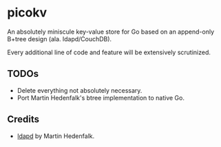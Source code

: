 # picokv

An absolutely miniscule key-value store for Go based on an append-only B+tree design (ala. ldapd/CouchDB).

Every additional line of code and feature will be extensively scrutinized.

## TODOs

* Delete everything not absolutely necessary.
* Port Martin Hedenfalk's btree implementation to native Go.

## Credits

* [ldapd](https://www.bzero.se/ldapd/) by Martin Hedenfalk.